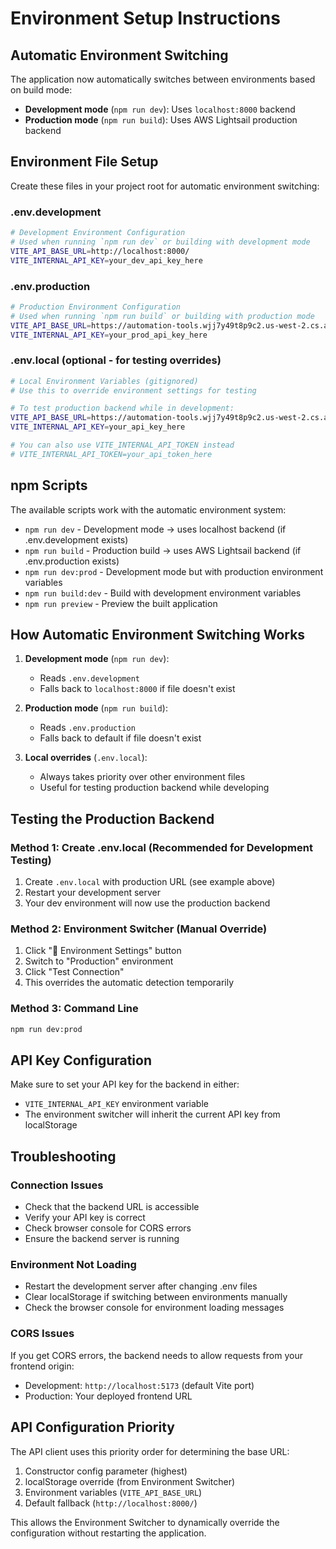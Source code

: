 # Environment Setup Instructions

## Automatic Environment Switching

The application now automatically switches between environments based on build mode:

- **Development mode** (`npm run dev`): Uses `localhost:8000` backend
- **Production mode** (`npm run build`): Uses AWS Lightsail production backend

## Environment File Setup

Create these files in your project root for automatic environment switching:

### .env.development
```bash
# Development Environment Configuration
# Used when running `npm run dev` or building with development mode
VITE_API_BASE_URL=http://localhost:8000/
VITE_INTERNAL_API_KEY=your_dev_api_key_here
```

### .env.production
```bash
# Production Environment Configuration  
# Used when running `npm run build` or building with production mode
VITE_API_BASE_URL=https://automation-tools.wjj7y49t8p9c2.us-west-2.cs.amazonlightsail.com/
VITE_INTERNAL_API_KEY=your_prod_api_key_here
```

### .env.local (optional - for testing overrides)
```bash
# Local Environment Variables (gitignored)
# Use this to override environment settings for testing

# To test production backend while in development:
VITE_API_BASE_URL=https://automation-tools.wjj7y49t8p9c2.us-west-2.cs.amazonlightsail.com/
VITE_INTERNAL_API_KEY=your_api_key_here

# You can also use VITE_INTERNAL_API_TOKEN instead
# VITE_INTERNAL_API_TOKEN=your_api_token_here
```

## npm Scripts

The available scripts work with the automatic environment system:

- `npm run dev` - Development mode → uses localhost backend (if .env.development exists)
- `npm run build` - Production build → uses AWS Lightsail backend (if .env.production exists)  
- `npm run dev:prod` - Development mode but with production environment variables
- `npm run build:dev` - Build with development environment variables
- `npm run preview` - Preview the built application

## How Automatic Environment Switching Works

1. **Development mode** (`npm run dev`):
   - Reads `.env.development`
   - Falls back to `localhost:8000` if file doesn't exist

2. **Production mode** (`npm run build`):
   - Reads `.env.production` 
   - Falls back to default if file doesn't exist

3. **Local overrides** (`.env.local`):
   - Always takes priority over other environment files
   - Useful for testing production backend while developing

## Testing the Production Backend

### Method 1: Create .env.local (Recommended for Development Testing)
1. Create `.env.local` with production URL (see example above)
2. Restart your development server
3. Your dev environment will now use the production backend

### Method 2: Environment Switcher (Manual Override)
1. Click "🔧 Environment Settings" button  
2. Switch to "Production" environment
3. Click "Test Connection"
4. This overrides the automatic detection temporarily

### Method 3: Command Line
```bash
npm run dev:prod
```

## API Key Configuration

Make sure to set your API key for the backend in either:
- `VITE_INTERNAL_API_KEY` environment variable
- The environment switcher will inherit the current API key from localStorage

## Troubleshooting

### Connection Issues
- Check that the backend URL is accessible
- Verify your API key is correct
- Check browser console for CORS errors
- Ensure the backend server is running

### Environment Not Loading
- Restart the development server after changing .env files
- Clear localStorage if switching between environments manually
- Check the browser console for environment loading messages

### CORS Issues
If you get CORS errors, the backend needs to allow requests from your frontend origin:
- Development: `http://localhost:5173` (default Vite port)
- Production: Your deployed frontend URL

## API Configuration Priority

The API client uses this priority order for determining the base URL:
1. Constructor config parameter (highest)
2. localStorage override (from Environment Switcher)
3. Environment variables (`VITE_API_BASE_URL`)
4. Default fallback (`http://localhost:8000/`)

This allows the Environment Switcher to dynamically override the configuration without restarting the application.
